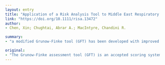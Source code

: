 ```yaml
---
layout: entry
title: "Application of a Risk Analysis Tool to Middle East Respiratory Syndrome Coronavirus (MERS-CoV) Outbreak in Saudi Arabia"
link: "https://doi.org/10.1111/risa.13472"
author:
- Chen, Xin; Chughtai, Abrar A.; MacIntyre, Chandini R.

summary:
- "a modified Grunow-Finke tool (GFT) has been developed with improved sensitivity. The mGFT has been validated against some past disease outbreaks, but it has not been applied to ongoing outbreaks. It is aimed to score the outbreak of Middle East respiratory syndrome coronavirus (MERS-CoV) in Saudi Arabia using both the original GFT and mFFT."

original:
- "The Grunow-Finke assessment tool (GFT) is an accepted scoring system for determining likelihood of an outbreak being unnatural in origin. Considering its high specificity but low sensitivity, a modified Grunow-Finke tool (mGFT) has been developed with improved sensitivity. The mGFT has been validated against some past disease outbreaks, but it has not been applied to ongoing outbreaks. This study is aimed to score the outbreak of Middle East respiratory syndrome coronavirus (MERS-CoV) in Saudi Arabia using both the original GFT and mGFT. The publicly available data on human cases of MERS-CoV infections reported in Saudi Arabia (2012-2018) were sourced from the FluTrackers, World Health Organization, Saudi Ministry of Health, and published literature associated with MERS outbreaks investigations. The risk assessment of MERS-CoV in Saudi Arabia was analyzed using the original GFT and mGFT criteria, algorithms, and thresholds. The scoring points for each criterion were determined by three researchers to minimize the subjectivity. The results showed 40 points of total possible 54 points using the original GFT (likelihood: 74%), and 40 points of a total possible 60 points (likelihood: 67%) using the mGFT, both tools indicating a high likelihood that human MERS-CoV in Saudi Arabia is unnatural in origin. The findings simply flag unusual patterns in this outbreak, but do not prove unnatural etiology. Proof of bioattacks can only be obtained by law enforcement and intelligence agencies. This study demonstrated the value and flexibility of the mGFT in assessing and predicting the risk for an ongoing outbreak with simple criteria."
---
```


